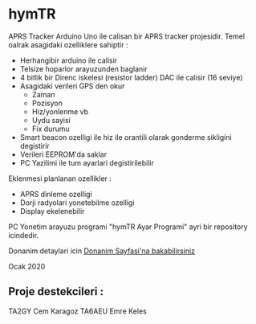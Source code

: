 # hymTR
APRS Tracker
Arduino Uno ile calisan bir APRS tracker projesidir. 
Temel oalrak asagidaki ozelliklere sahiptir :
- Herhangibir arduino ile calisir
- Telsize hoparlor arayuzunden baglanir
- 4 bitlik bir Direnc iskelesi (resistor ladder) DAC ile calisir (16 seviye)
- Asagidaki verileri GPS den okur
  - Zaman
  - Pozisyon
  - Hiz/yonlenme vb
  - Uydu sayisi
  - Fix durumu
- Smart beacon ozelligi ile hiz ile orantili olarak gonderme sikligini degistirir
- Verileri EEPROM'da saklar
- PC Yazilimi ile tum ayarlari degistirilebilir

Eklenmesi planlanan ozellikler :
- APRS dinleme ozelligi
- Dorji radyolari yonetebilme ozelligi
- Display ekelenebilir


PC Yonetim arayuzu programi "hymTR Ayar Programi" ayri bir repository icindedir.

Donanim detaylari icin <A HREF="https://github.com/barisdinc/hymTR/blob/master/Hardware/README.md">Donanim Sayfasi'na bakabilirsiniz</A>


Ocak 2020

Proje destekcileri :
--------------------
TA2GY Cem Karagoz
TA6AEU Emre Keles
